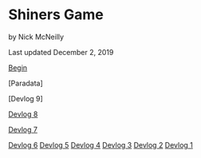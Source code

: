 # Shiners Game
by Nick McNeilly

Last updated December 2, 2019

[Begin](https://nickmcneilly.github.io/shinersgame/shiners.html)

[Paradata]

[Devlog 9]

[Devlog 8](https://nickmc.netlify.com/post/02-12-2019-devlog-eight/)

[Devlog 7](https://nickmc.netlify.com/post/19-11-2019-devlog-seven/)

[Devlog 6](https://nickmc.netlify.com/post/03-11-2019-devlog-six/)
[Devlog 5](https://nickmc.netlify.com/post/23-10-2019-devlog-five/)
[Devlog 4](https://nickmc.netlify.com/post/16-10-2019-devlog-four/)
[Devlog 3](https://nickmc.netlify.com/post/09-10-2019-devlog-three/)
[Devlog 2](https://nickmc.netlify.com/post/02-10-2019-devlog-two/)
[Devlog 1](https://nickmc.netlify.com/post/17-09-2019-devlog-one/)
